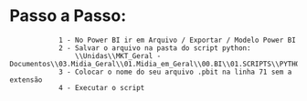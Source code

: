 # Passo a Passo:
                1 - No Power BI ir em Arquivo / Exportar / Modelo Power BI
                2 - Salvar o arquivo na pasta do script python: 
                    \\Unidas\\MKT_Geral - Documentos\\03.Midia_Geral\\01.Midia_em_Geral\\00.BI\\01.SCRIPTS\\PYTHON\\extract_data_model_pbi\\data_model
                3 - Colocar o nome do seu arquivo .pbit na linha 71 sem a extensão
                4 - Executar o script
